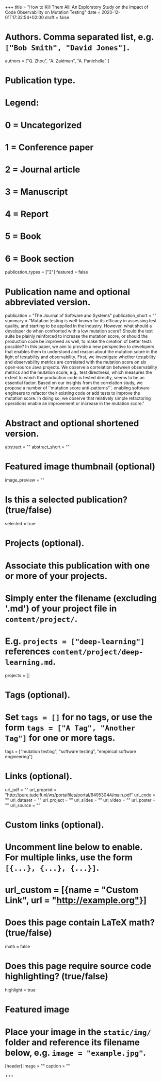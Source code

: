 +++
title = "How to Kill Them All: An Exploratory Study on the Impact of Code Observability on Mutation Testing"
date = 2020-12-01T17:32:54+02:00
draft = false

# Authors. Comma separated list, e.g. `["Bob Smith", "David Jones"]`.
authors = ["Q. Zhou", "A. Zaidman", "A. Panichella" ]

# Publication type.
# Legend:
# 0 = Uncategorized
# 1 = Conference paper
# 2 = Journal article
# 3 = Manuscript
# 4 = Report
# 5 = Book
# 6 = Book section
publication_types = ["2"]
featured = false 
# Publication name and optional abbreviated version.
publication = "The Journal of Software and Systems"
publication_short = ""
summary = "Mutation testing is well-known for its efficacy in assessing test quality, and starting to be applied in the industry. However, what should a developer do when confronted with a low mutation score? Should the test suite be plainly reinforced to increase the mutation score, or should the production code be improved as well, to make the creation of better tests possible? In this paper, we aim to provide a new perspective to developers that enables them to understand and reason about the mutation score in the light of testability and observability. First, we investigate whether testability and observability metrics are correlated with the mutation score on six open-source Java projects. We observe a correlation between observability metrics and the mutation score, e.g., test directness, which measures the extent to which the production code is tested directly, seems to be an essential factor. Based on our insights from the correlation study, we propose a number of ''mutation score anti-patterns''', enabling software engineers to refactor their existing code or add tests to improve the mutation score. In doing so, we observe that relatively simple refactoring operations enable an improvement or increase in the mutation score." 

# Abstract and optional shortened version.
abstract = ""
abstract_short = ""

# Featured image thumbnail (optional)
image_preview = ""

# Is this a selected publication? (true/false)
selected = true

# Projects (optional).
#   Associate this publication with one or more of your projects.
#   Simply enter the filename (excluding '.md') of your project file in `content/project/`.
#   E.g. `projects = ["deep-learning"]` references `content/project/deep-learning.md`.
projects = []

# Tags (optional).
#   Set `tags = []` for no tags, or use the form `tags = ["A Tag", "Another Tag"]` for one or more tags.
tags = ["mutation testing", "software testing", "empirical software engineering"]

# Links (optional).
url_pdf = ""
url_preprint = "http://pure.tudelft.nl/ws/portalfiles/portal/84953044/main.pdf"
url_code = ""
url_dataset = ""
url_project = ""
url_slides = ""
url_video = ""
url_poster = ""
url_source = ""

# Custom links (optional).
#   Uncomment line below to enable. For multiple links, use the form `[{...}, {...}, {...}]`.
# url_custom = [{name = "Custom Link", url = "http://example.org"}]

# Does this page contain LaTeX math? (true/false)
math = false

# Does this page require source code highlighting? (true/false)
highlight = true

# Featured image
# Place your image in the `static/img/` folder and reference its filename below, e.g. `image = "example.jpg"`.
[header]
image = ""
caption = ""

+++